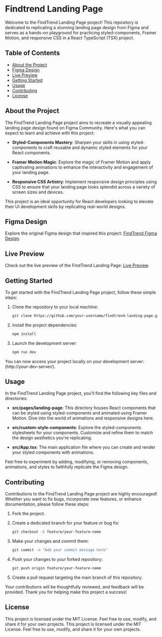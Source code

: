 # Findtrend Landing Page

Welcome to the FindTrend Landing Page project! This repository is dedicated to replicating a stunning landing page design from Figma and serves as a hands-on playground for practicing styled-components, Framer Motion, and responsive CSS in a React TypeScript (TSX) project.

## Table of Contents

- [About the Project](#about-the-project)
- [Figma Design](#figma-design)
- [Live Preview](#live-preview)
- [Getting Started](#getting-started)
- [Usage](#usage)
- [Contributing](#contributing)
- [License](#license)

## About the Project

The FindTrend Landing Page project aims to recreate a visually appealing landing page design found on Figma Community. Here's what you can expect to learn and achieve with this project:

- **Styled-Components Mastery**: Sharpen your skills in using styled-components to craft reusable and dynamic styled elements for your React components.

- **Framer Motion Magic**: Explore the magic of Framer Motion and apply captivating animations to enhance the interactivity and engagement of your landing page.

- **Responsive CSS Artistry**: Implement responsive design principles using CSS to ensure that your landing page looks splendid across a variety of screen sizes and devices.

This project is an ideal opportunity for React developers looking to elevate their UI development skills by replicating real-world designs.

## Figma Design

Explore the original Figma design that inspired this project: [FindTrend Figma Design](https://www.figma.com/file/5Jt4f5SWL1WYfQl3XFzXUd/Findtrend-Webflow-(Free-Code)-(Community)?node-id=2%3A214&mode=dev).

## Live Preview

Check out the live preview of the FindTrend Landing Page: [Live Preview](https://findtrend.onrender.com/).

## Getting Started

To get started with the FindTrend Landing Page project, follow these simple steps:

1. Clone the repository to your local machine:

   ```bash
   git clone https://github.com/your-username/findtrend-landing-page.git

2. Install the project dependencies:

   ```bash
   npm install

3. Launch the development server:

   ```bash
   npm run dev
You can now access your project locally on your development server: (http://your-dev-server/).

## Usage

In the FindTrend Landing Page project, you'll find the following key files and directories:

- **src/pages/landing-page**: This directory houses React components that can be styled using styled-components and animated using Framer Motion. Dive into the world of animations and responsive designs here.
  
- **src/custom-style-components**: Explore the styled-components stylesheets for your components. Customize and refine them to match the design aesthetics you're replicating.
  
- **src/App.tsx**: The main application file where you can create and render your styled components with animations.

Feel free to experiment by adding, modifying, or removing components, animations, and styles to faithfully replicate the Figma design.

## Contributing

Contributions to the FindTrend Landing Page project are highly encouraged! Whether you want to fix bugs, incorporate new features, or enhance documentation, please follow these steps:

1. Fork the project.
2. Create a dedicated branch for your feature or bug fix:

   ```bash
   git checkout -b feature/your-feature-name

3. Make your changes and commit them:

   ```bash
   git commit -m "Add your commit message here"

4. Push your changes to your forked repository:

   ```bash
   git push origin feature/your-feature-name
   
5. Create a pull request targeting the main branch of this repository.

Your contributions will be thoughtfully reviewed, and feedback will be provided. Thank you for helping make this project a success!

## License

This project is licensed under the MIT License. Feel free to use, modify, and share it for your own projects.
This project is licensed under the MIT License. Feel free to use, modify, and share it for your own projects.
